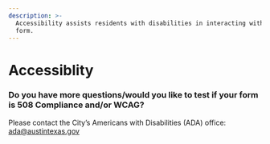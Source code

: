 ```yaml
---
description: >-
  Accessibility assists residents with disabilities in interacting with your
  form.
---
```


# Accessiblity

### **Do you have more questions/would you like to test if your form is  508 Compliance and/or WCAG?**

Please contact the City’s Americans with Disabilities \(ADA\) office: ada@austintexas.gov



